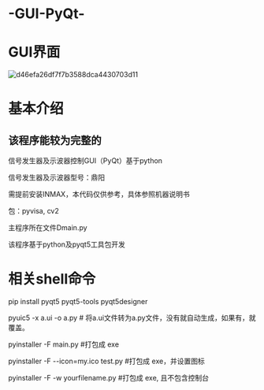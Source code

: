 # -GUI-PyQt-
# GUI界面

![d46efa26df7f7b3588dca4430703d11](https://github.com/L-Rocket/-GUI-PyQt-/assets/93325265/bfe5949d-8481-4ffa-9d5b-28bfd6f73c7f)

# 基本介绍

## 该程序能较为完整的

信号发生器及示波器控制GUI（PyQt）基于python

信号发生器及示波器型号：鼎阳

需提前安装INMAX，本代码仅供参考，具体参照机器说明书

包：pyvisa, cv2

主程序所在文件Dmain.py

该程序基于python及pyqt5工具包开发



# 相关shell命令

pip install pyqt5 pyqt5-tools pyqt5designer

pyuic5 -x a.ui -o a.py          # 将a.ui文件转为a.py文件，没有就自动生成，如果有，就覆盖。


​pyinstaller -F main.py #打包成 exe

pyinstaller -F --icon=my.ico test.py #打包成 exe，并设置图标

pyinstaller -F -w yourfilename.py #打包成 exe, 且不包含控制台



